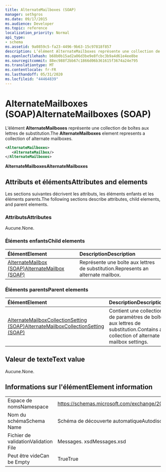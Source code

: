 ```yaml
---
title: AlternateMailboxes (SOAP)
manager: sethgros
ms.date: 09/17/2015
ms.audience: Developer
ms.topic: reference
localization_priority: Normal
api_type:
- schema
ms.assetid: 9a0859c5-fa23-4496-9b63-15c97818f857
description: L’élément AlternateMailboxes représente une collection de boîtes aux lettres de substitution.
ms.openlocfilehash: b68b0b15ad2a06d3be9e8fcbc3b9a4d61e4ee8be
ms.sourcegitcommit: 88ec988f2bb67c1866d06b361615f3674a24e795
ms.translationtype: MT
ms.contentlocale: fr-FR
ms.lasthandoff: 05/31/2020
ms.locfileid: "44464839"
---
```

# <a name="alternatemailboxes-soap"></a><span data-ttu-id="54bb0-103">AlternateMailboxes (SOAP)</span><span class="sxs-lookup"><span data-stu-id="54bb0-103">AlternateMailboxes (SOAP)</span></span>

<span data-ttu-id="54bb0-104">L’élément **AlternateMailboxes** représente une collection de boîtes aux lettres de substitution.</span><span class="sxs-lookup"><span data-stu-id="54bb0-104">The **AlternateMailboxes** element represents a collection of alternate mailboxes.</span></span> 
  
```XML
<AlternateMailboxes>
   <AlternateMailbox/>
</AlternateMailboxes>
```

 <span data-ttu-id="54bb0-105">**AlternateMailboxes**</span><span class="sxs-lookup"><span data-stu-id="54bb0-105">**AlternateMailboxes**</span></span>
## <a name="attributes-and-elements"></a><span data-ttu-id="54bb0-106">Attributs et éléments</span><span class="sxs-lookup"><span data-stu-id="54bb0-106">Attributes and elements</span></span>

<span data-ttu-id="54bb0-107">Les sections suivantes décrivent les attributs, les éléments enfants et les éléments parents.</span><span class="sxs-lookup"><span data-stu-id="54bb0-107">The following sections describe attributes, child elements, and parent elements.</span></span>
  
### <a name="attributes"></a><span data-ttu-id="54bb0-108">Attributs</span><span class="sxs-lookup"><span data-stu-id="54bb0-108">Attributes</span></span>

<span data-ttu-id="54bb0-109">Aucune.</span><span class="sxs-lookup"><span data-stu-id="54bb0-109">None.</span></span>
  
### <a name="child-elements"></a><span data-ttu-id="54bb0-110">Éléments enfants</span><span class="sxs-lookup"><span data-stu-id="54bb0-110">Child elements</span></span>

|<span data-ttu-id="54bb0-111">**Élément**</span><span class="sxs-lookup"><span data-stu-id="54bb0-111">**Element**</span></span>|<span data-ttu-id="54bb0-112">**Description**</span><span class="sxs-lookup"><span data-stu-id="54bb0-112">**Description**</span></span>|
|:-----|:-----|
|[<span data-ttu-id="54bb0-113">AlternateMailbox (SOAP)</span><span class="sxs-lookup"><span data-stu-id="54bb0-113">AlternateMailbox (SOAP)</span></span>](alternatemailbox-soap.md) <br/> |<span data-ttu-id="54bb0-114">Représente une boîte aux lettres de substitution.</span><span class="sxs-lookup"><span data-stu-id="54bb0-114">Represents an alternate mailbox.</span></span>  <br/> |
   
### <a name="parent-elements"></a><span data-ttu-id="54bb0-115">Éléments parents</span><span class="sxs-lookup"><span data-stu-id="54bb0-115">Parent elements</span></span>

|<span data-ttu-id="54bb0-116">**Élément**</span><span class="sxs-lookup"><span data-stu-id="54bb0-116">**Element**</span></span>|<span data-ttu-id="54bb0-117">**Description**</span><span class="sxs-lookup"><span data-stu-id="54bb0-117">**Description**</span></span>|
|:-----|:-----|
|[<span data-ttu-id="54bb0-118">AlternateMailboxCollectionSetting (SOAP)</span><span class="sxs-lookup"><span data-stu-id="54bb0-118">AlternateMailboxCollectionSetting (SOAP)</span></span>](alternatemailboxcollectionsetting-soap.md) <br/> |<span data-ttu-id="54bb0-119">Contient une collection de paramètres de boîte aux lettres de substitution.</span><span class="sxs-lookup"><span data-stu-id="54bb0-119">Contains a collection of alternate mailbox settings.</span></span>  <br/> |
   
## <a name="text-value"></a><span data-ttu-id="54bb0-120">Valeur de texte</span><span class="sxs-lookup"><span data-stu-id="54bb0-120">Text value</span></span>

<span data-ttu-id="54bb0-121">Aucune.</span><span class="sxs-lookup"><span data-stu-id="54bb0-121">None.</span></span>
  
## <a name="element-information"></a><span data-ttu-id="54bb0-122">Informations sur l'élément</span><span class="sxs-lookup"><span data-stu-id="54bb0-122">Element information</span></span>

|||
|:-----|:-----|
|<span data-ttu-id="54bb0-123">Espace de noms</span><span class="sxs-lookup"><span data-stu-id="54bb0-123">Namespace</span></span>  <br/> |https://schemas.microsoft.com/exchange/2010/Autodiscover  <br/> |
|<span data-ttu-id="54bb0-124">Nom du schéma</span><span class="sxs-lookup"><span data-stu-id="54bb0-124">Schema Name</span></span>  <br/> |<span data-ttu-id="54bb0-125">Schéma de découverte automatique</span><span class="sxs-lookup"><span data-stu-id="54bb0-125">Autodiscover schema</span></span>  <br/> |
|<span data-ttu-id="54bb0-126">Fichier de validation</span><span class="sxs-lookup"><span data-stu-id="54bb0-126">Validation File</span></span>  <br/> |<span data-ttu-id="54bb0-127">Messages. xsd</span><span class="sxs-lookup"><span data-stu-id="54bb0-127">Messages.xsd</span></span>  <br/> |
|<span data-ttu-id="54bb0-128">Peut être vide</span><span class="sxs-lookup"><span data-stu-id="54bb0-128">Can be Empty</span></span>  <br/> |<span data-ttu-id="54bb0-129">True</span><span class="sxs-lookup"><span data-stu-id="54bb0-129">True</span></span>  <br/> |
   

